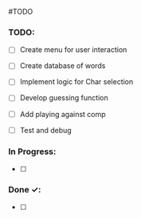 #TODO

### TODO:
- [ ] Create menu for user interaction
- [ ] Create database of words
- [ ] Implement logic for Char selection
- [ ] Develop guessing function
- [ ] Add playing against comp
- [ ] Test and debug
  
  

### In Progress:
- [ ]

### Done ✓:
- [ ]

